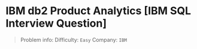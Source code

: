 # IBM db2 Product Analytics [IBM SQL Interview Question]

> Problem info:
> Difficulty: `Easy`
> Company: `IBM`

